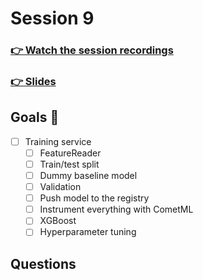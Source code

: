 # Session 9
### [👉 Watch the session recordings]()

### [👉 Slides]()


## Goals 🎯

- [ ] Training service
    - [ ] FeatureReader
    - [ ] Train/test split
    - [ ] Dummy baseline model
    - [ ] Validation
    - [ ] Push model to the registry
    - [ ] Instrument everything with CometML
    - [ ] XGBoost
    - [ ] Hyperparameter tuning

## Questions

